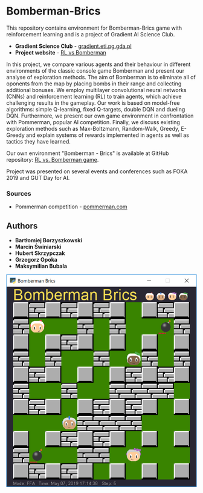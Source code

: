 # Bomberman-Brics

This repository contains environment for Bomberman-Brics game with reinforcement learning and is a project of Gradient AI Science Club.

* **Gradient Science Club** - [gradient.eti.pg.gda.pl](http://gradient.eti.pg.gda.pl/)
* **Project website** - [RL vs Bomberman](http://gradient.eti.pg.gda.pl/en/projects/2018/05/08/bomberman.html)

In this project, we compare various agents and their behaviour in different environments of the classic console game Bomberman
 and present our analyse of exploration methods. The aim of Bomberman is to eliminate all of oponents from the map by placing
 bombs in their range and collecting additional bonuses. We employ multilayer convolutional neural networks (CNNs) and reinforcement
 learning (RL) to train agents, which achieve challenging results in the gameplay. Our work is based on model-free algorithms: 
 simple Q-learning, fixed Q-targets, double DQN and dueling DQN. Furthermore, we present our own game environment in confrontation
 with Pommerman, popular AI competition. Finally, we discuss existing exploration methods such as Max-Boltzmann, Random-Walk, Greedy,
 E-Greedy and explain systems of rewards implemented in agents as well as tactics they have learned.

Our own environment "Bomberman - Brics" is available at GitHub repository:
[RL vs. Bomberman game](https://github.com/Borzyszkowski/RL-Bomberman-Gradient).

Project was presented on several events and conferences such as FOKA 2019 and GUT Day for AI. 

### Sources
* Pommerman competition - [pommerman.com](https://www.pommerman.com/)

## Authors

* **Bartłomiej Borzyszkowski**
* **Marcin Świniarski**
* **Hubert Skrzypczak**
* **Grzegorz Opoka**
* **Maksymilian Bubala**


![Bomberman_Brics](https://github.com/Borzyszkowski/Bomberman-Brics/blob/master/pommerman/resources/Bomberman_Brics.png)

